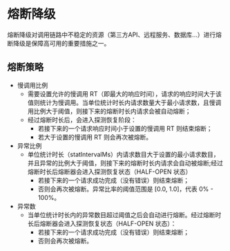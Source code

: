 # 熔断降级
熔断降级对调用链路中不稳定的资源（第三方API、远程服务、数据库...）进行熔断降级是保障高可用的重要措施之一。

## 熔断策略
- 慢调用比例
  + 需要设置允许的慢调用 RT（即最大的响应时间），请求的响应时间大于该值则统计为慢调用。当单位统计时长内请求数量大于最小请求数，且慢调用比例大于阈值，则接下来的熔断时长内请求会被自动熔断；
  + 经过熔断时长后，会进入探测恢复阶段： 
    - 若接下来的一个请求响应时间小于设置的慢调用 RT 则结束熔断；
    - 若大于设置的慢调用 RT 则会再次被熔断。
- 异常比例
  + 单位统计时长（statIntervalMs）内请求数目大于设置的最小请求数目，并且异常的比例大于阈值，则接下来的熔断时长内请求会自动被熔断;经过熔断时长后熔断器会进入探测恢复状态（HALF-OPEN 状态）
    - 若接下来的一个请求成功完成（没有错误）则结束熔断；
    - 否则会再次被熔断。异常比率的阈值范围是 [0.0, 1.0]，代表 0% - 100%。
- 异常数 
  + 当单位统计时长内的异常数目超过阈值之后会自动进行熔断。经过熔断时长后熔断器会进入探测恢复状态（HALF-OPEN 状态）：
     - 若接下来的一个请求成功完成（没有错误）则结束熔断；
     - 否则会再次被熔断。